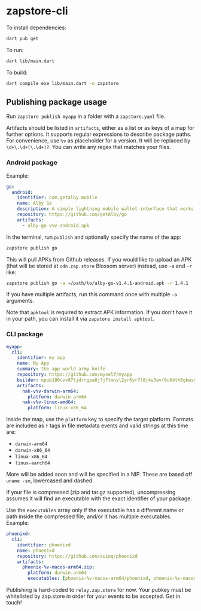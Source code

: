 # zapstore-cli

To install dependencies:

```bash
dart pub get
```

To run:

```bash
dart lib/main.dart
```

To build:

```bash
dart compile exe lib/main.dart -o zapstore
```

## Publishing package usage

Run `zapstore publish myapp` in a folder with a `zapstore.yaml` file.

Artifacts should be listed in `artifacts`, either as a list or as keys of a map for further options. It supports regular expressions to describe package paths.
For convenience, use `%v` as placeholder for a version. It will be replaced by `\d+\.\d+(\.\d+)?`. You can write any regex that matches your files.

### Android package

Example:

```yaml
go:
  android:
    identifier: com.getalby.mobile
    name: Alby Go
    description: A simple lightning mobile wallet interface that works great with Alby Hub.
    repository: https://github.com/getAlby/go
    artifacts:
      - alby-go-v%v-android.apk
```

In the terminal, run `publish` and optionally specify the name of the app:

```bash
zapstore publish go
```

This will pull APKs from Github releases. If you would like to upload an APK (that will be stored at `cdn.zap.store` Blossom server) instead, use `-a` and `-r` like:

```bash
zapstore publish go -a ~/path/to/alby-go-v1.4.1-android.apk -r 1.4.1
```

If you have multiple artifacts, run this command once with multiple `-a` arguments.

Note that `apktool` is required to extract APK information. If you don't have it in your path, you can install it via `zapstore install apktool`.

### CLI package

```yaml
myapp:
  cli:
    identifier: my app
    name: My App
    summary: the app world army knife
    repository: https://github.com/myself/myapp
    builder: npub180cvv07tjdrrgpa0j7j7tmnyl2yr6yr7l8j4s3evf6u64th6gkwsyjh6w6
    artifacts:
      nak-v%v-darwin-arm64:
        platform: darwin-arm64
      nak-v%v-linux-amd64:
        platform: linux-x86_64
```

Inside the map, use the `platform` key to specify the target platform. Formats are included as `f` tags in file metadata events and valid strings at this time are:

 - `darwin-arm64`
 - `darwin-x86_64`
 - `linux-x86_64`
 - `linux-aarch64`

More will be added soon and will be specified in a NIP. These are based off `uname -sm`, lowercased and dashed.

If your file is compressed (zip and tar.gz supported), uncompressing assumes it will find an executable with the exact identifier of your package.

Use the `executables` array only if the executable has a different name or path inside the compressed file, and/or it has multiple executables. Example:

```yaml
phoenixd:
  cli:
    identifier: phoenixd
    name: phoenixd
    repository: https://github.com/acinq/phoenixd
    artifacts:
      phoenix-%v-macos-arm64.zip:
        platform: darwin-arm64
        executables: [phoenix-%v-macos-arm64/phoenixd, phoenix-%v-macos-arm64/phoenix-cli]
```

Publishing is hard-coded to `relay.zap.store` for now. Your pubkey must be whitelisted by zap.store in order for your events to be accepted. Get in touch!